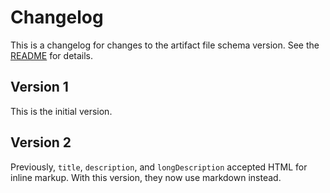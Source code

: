 # Changelog

This is a changelog for changes to the artifact file schema version. See the
[README](./README.md) for details.

## Version 1

This is the initial version.

## Version 2

Previously, `title`, `description`, and `longDescription` accepted HTML for
inline markup. With this version, they now use markdown instead.

